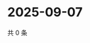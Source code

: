 # 2025-09-07

共 0 条

<!-- BEGIN ZHIHUQUESTIONS -->
<!-- 最后更新时间 Sun Sep 07 2025 18:10:07 GMT+0800 (China Standard Time) -->

<!-- END ZHIHUQUESTIONS -->
